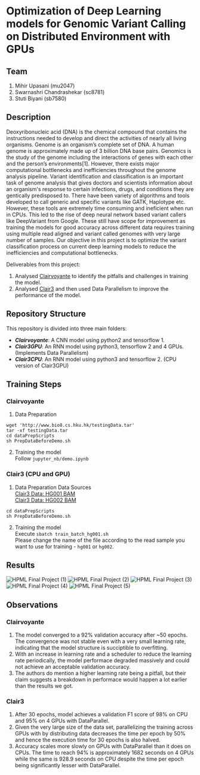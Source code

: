 # Optimization of Deep Learning models for Genomic Variant Calling on Distributed Environment with GPUs

## Team
1. Mihir Upasani (mu2047)
2. Swarnashri Chandrashekar (sc8781)
3. Stuti Biyani (sb7580)

## Description
Deoxyribonucleic acid (DNA) is the chemical compound that contains the instructions needed to develop and direct the activities of nearly all living organisms. Genome is an organism’s complete set of DNA. A human genome is approximately made up of 3 billion DNA base pairs. Genomics is the study of the genome including the interactions of genes with each other and the person’s environments[1]. However, there exists major computational bottlenecks and inefficiencies throughout the genome analysis pipeline. Variant identification and classification is an important task of genome analysis that gives doctors and scientists information about an organism's response to certain infections, drugs, and conditions they are gentically predisposed to. There have been variety of algorithms and tools developed to call generic and specific variants like GATK, Haplotype etc. However, these tools are extremely time consuming and ineficient when run in CPUs. This led to the rise of deep neural network based variant callers like DeepVariant from Google. These still have scope for improvement as training the models for good accuracy across different data requires training using multiple read aligned and variant called genomes with very large number of samples.
Our objective in this project is to optimize the variant classification process on current deep learning models to reduce the inefficiencies and computational bottlenecks. 

Deliverables from this project:
1. Analysed [Clairvoyante](https://www.nature.com/articles/s41467-019-09025-z) to identify the pitfalls and challenges in training the model. 
2. Analysed [Clair3](https://www.biorxiv.org/content/10.1101/2021.12.29.474431v2) and then used Data Parallelism to improve the performance of the model.

## Repository Structure

This repository is divided into three main folders:
* _**Clairvoyante**_: A CNN model using python2 and tensorflow 1. 
* _**Clair3GPU**_: An RNN model using python3, tensorflow 2 and 4 GPUs. (Implements Data Parallelism)
* _**Clair3CPU**_: An RNN model using python3 and tensorflow 2. (CPU version of Clair3GPU)

## Training Steps
### Clairvoyante

1. Data Preparation
```
wget 'http://www.bio8.cs.hku.hk/testingData.tar'
tar -xf testingData.tar
cd dataPrepScripts
sh PrepDataBeforeDemo.sh
```
2. Training the model <br>
Follow `jupyter_nb/demo.ipynb` 

### Clair3 (CPU and GPU)

1. Data Preparation
Data Sources <br>
[Clair3 Data: HG001 BAM](https://github.com/genome-in-a-bottle/giab_data_indexes/blob/master/NA12878/alignment.index.NA12878_10Xgenomics_ChromiumGenome_LongRanger2.1_GRCh37_GRCh38_09302016) <br>
[Clair3 Data: HG002 BAM](https://github.com/genome-in-a-bottle/giab_data_indexes/blob/master/AshkenazimTrio/alignment.index.AJtrio_10Xgenomics_ChromiumGenome_GRCh37_GRCh38_06202016.HG002)

```
cd dataPrepScripts
sh PrepDataBeforeDemo.sh
```
2. Training the model <br>
Execute `sbatch train_batch_hg001.sh` <br>
Please change the name of the file according to the read sample you want to use for training - `hg001` or `hg002`.

## Results
![HPML Final Project (1)](https://user-images.githubusercontent.com/35299590/208579346-ba79deb8-056f-4b04-8906-28bde030efbe.png)
![HPML Final Project (2)](https://user-images.githubusercontent.com/35299590/208579355-7cf4a600-2af1-4d90-8e44-d3d99bb488f4.png)
![HPML Final Project (3)](https://user-images.githubusercontent.com/35299590/208579357-d2d20655-ab55-427f-9cf6-88f03d753e06.png)
![HPML Final Project (4)](https://user-images.githubusercontent.com/35299590/208579362-96717996-310f-449b-bfeb-c834cab86ffc.png)
![HPML Final Project (5)](https://user-images.githubusercontent.com/35299590/208579568-a6b3c1dc-f6dc-498f-851b-73d2e4fdf9c2.png)

## Observations

### Clairvoyante
1. The model converged to a 92% validation accuracy after ~50 epochs. The convergence was not stable even with a very small learning rate, indicating that the model structure is succiptible to overfitting.
2. With an increase in learning rate and a scheduler to reduce the learning rate periodically, the model performace degraded massively and could not achieve an acceptable validation accuracy. 
3. The authors do mention a higher learning rate being a pitfall, but their claim suggests a breakdown in performace would happen a lot earlier than the results we got. 

### Clair3
1. After 30 epochs, model achieves a validation F1 score of 98% on CPU and 95% on 4 GPUs with DataParallel. 
2. Given the very large size of the data set, parallelizing the training across GPUs with by distributing data decreases the time per epoch by 50% and hence the execution time for 30 epochs is also halved.
3. Accuracy scales more slowly on GPUs with DataParallel than it does on CPUs. The time to reach 94% is approximately 1682 seconds on 4 GPUs while the same is 928.9 seconds on CPU despite the time per epoch being significantly lesser with DataParallel.
